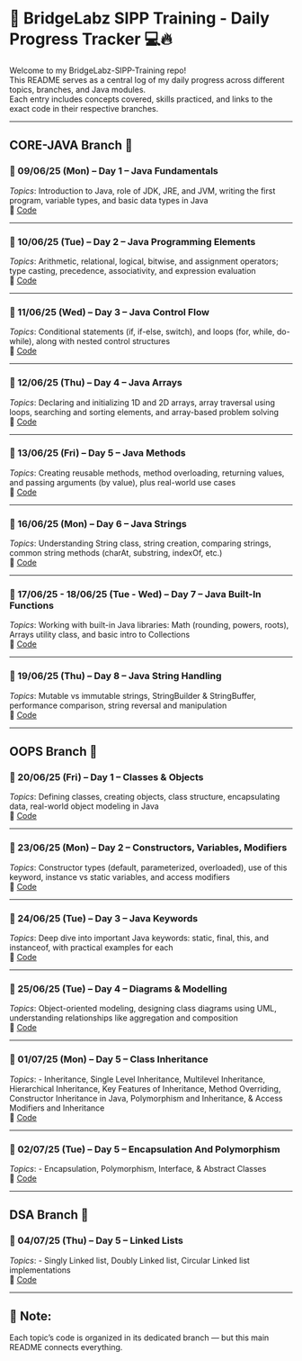 # 🧠 BridgeLabz SIPP Training - Daily Progress Tracker 💻🔥

Welcome to my BridgeLabz-SIPP-Training repo!  
This README serves as a central log of my daily progress across different topics, branches, and Java modules.  
Each entry includes concepts covered, skills practiced, and links to the exact code in their respective branches.

---

## CORE-JAVA Branch 📂

### 📅 09/06/25 (Mon) – Day 1 – Java Fundamentals  
*Topics*: Introduction to Java, role of JDK, JRE, and JVM, writing the first program, variable types, and basic data types in Java  
🔗 [Code](https://github.com/AmritanshuGupta/BridgeLabz-SIPP-Training/tree/Core-Java/JavaFundamentals)

---

### 📅 10/06/25 (Tue) – Day 2 – Java Programming Elements  
*Topics*: Arithmetic, relational, logical, bitwise, and assignment operators; type casting, precedence, associativity, and expression evaluation  
🔗 [Code](https://github.com/AmritanshuGupta/BridgeLabz-SIPP-Training/tree/Core-Java/ProgrammingELements)

---

### 📅 11/06/25 (Wed) – Day 3 – Java Control Flow  
*Topics*: Conditional statements (if, if-else, switch), and loops (for, while, do-while), along with nested control structures  
🔗 [Code](https://github.com/AmritanshuGupta/BridgeLabz-SIPP-Training/tree/Core-Java/ControlFlow)

---

### 📅 12/06/25 (Thu) – Day 4 – Java Arrays  
*Topics*: Declaring and initializing 1D and 2D arrays, array traversal using loops, searching and sorting elements, and array-based problem solving  
🔗 [Code](https://github.com/AmritanshuGupta/BridgeLabz-SIPP-Training/tree/Core-Java/Array)

---

### 📅 13/06/25 (Fri) – Day 5 – Java Methods  
*Topics*: Creating reusable methods, method overloading, returning values, and passing arguments (by value), plus real-world use cases  
🔗 [Code](https://github.com/AmritanshuGupta/BridgeLabz-SIPP-Training/tree/Core-Java/ProgrammingMethods)

---

### 📅 16/06/25 (Mon) – Day 6 – Java Strings  
*Topics*: Understanding String class, string creation, comparing strings, common string methods (charAt, substring, indexOf, etc.)  
🔗 [Code](https://github.com/AmritanshuGupta/BridgeLabz-SIPP-Training/tree/Core-Java/Strings)

---

### 📅 17/06/25 - 18/06/25 (Tue - Wed) – Day 7 – Java Built-In Functions  
*Topics*: Working with built-in Java libraries: Math (rounding, powers, roots), Arrays utility class, and basic intro to Collections  
🔗 [Code](https://github.com/AmritanshuGupta/BridgeLabz-SIPP-Training/tree/Core-Java/Built-InFunctions)

---

### 📅 19/06/25 (Thu) – Day 8 – Java String Handling  
*Topics*: Mutable vs immutable strings, StringBuilder & StringBuffer, performance comparison, string reversal and manipulation  
🔗 [Code](https://github.com/AmritanshuGupta/BridgeLabz-SIPP-Training/tree/Core-Java/StringHandling)

---

## OOPS Branch 🧱

### 📅 20/06/25 (Fri) – Day 1 – Classes & Objects  
*Topics*: Defining classes, creating objects, class structure, encapsulating data, real-world object modeling in Java  
🔗 [Code](https://github.com/AmritanshuGupta/BridgeLabz-SIPP-Training/tree/OOPS/JavaClassAndObject)

---

### 📅 23/06/25 (Mon) – Day 2 – Constructors, Variables, Modifiers  
*Topics*: Constructor types (default, parameterized, overloaded), use of this keyword, instance vs static variables, and access modifiers  
🔗 [Code](https://github.com/AmritanshuGupta/BridgeLabz-SIPP-Training/tree/OOPS/JavaConstructorAndVariables)

---

### 📅 24/06/25 (Tue) – Day 3 – Java Keywords  
*Topics*: Deep dive into important Java keywords: static, final, this, and instanceof, with practical examples for each  
🔗 [Code](https://github.com/AmritanshuGupta/BridgeLabz-SIPP-Training/tree/OOPS/StaticIntFinalKeywords)

---

### 📅 25/06/25 (Tue) – Day 4 – Diagrams & Modelling  
*Topics*: Object-oriented modeling, designing class diagrams using UML, understanding relationships like aggregation and composition  
🔗 [Code](https://github.com/AmritanshuGupta/BridgeLabz-SIPP-Training/tree/OOPS/ObjectModelingClassSequenceDiagram)

---

### 📅 01/07/25 (Mon) – Day 5 – Class Inheritance  
*Topics*: - Inheritance, Single Level Inheritance, Multilevel Inheritance, Hierarchical Inheritance, Key Features of Inheritance, Method Overriding, Constructor Inheritance in Java, Polymorphism and Inheritance, & Access Modifiers and Inheritance  
🔗 [Code](https://github.com/AmritanshuGupta/BridgeLabz-SIPP-Training/tree/OOPS/ClassInheritance)

---

### 📅 02/07/25 (Tue) – Day 5 – Encapsulation And Polymorphism 
*Topics*: - Encapsulation, Polymorphism, Interface, & Abstract Classes  
🔗 [Code](https://github.com/AmritanshuGupta/BridgeLabz-SIPP-Training/tree/OOPS/EncapsulationPolymorphism)

---

## DSA Branch 📂

### 📅 04/07/25 (Thu) – Day 5 – Linked Lists 
*Topics*: - Singly Linked list, Doubly Linked list, Circular Linked list implementations  
🔗 [Code](https://github.com/AmritanshuGupta/BridgeLabz-SIPP-Training/tree/DSA/LinkedList)

---

## 📝 Note:
Each topic’s code is organized in its dedicated branch — but this main README connects everything.